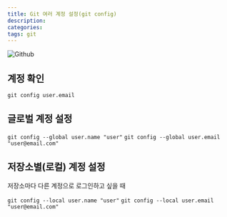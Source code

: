 ```yaml
---
title: Git 여러 계정 설정(git config)
description: 
categories: 
tags: git
---
```


![Github](http://blog.weirdx.io/wp-content/uploads/2017/10/github.png)

## 계정 확인
`git config user.email`

## 글로벌 계정 설정
`git config --global user.name "user"`
`git config --global user.email "user@email.com"`

## 저장소별(로컬) 계정 설정

저장소마다 다른 계정으로 로그인하고 싶을 때

`git config --local user.name "user"`
`git config --local user.email "user@email.com"`